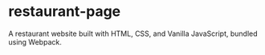 # restaurant-page
A restaurant website built with HTML, CSS, and Vanilla JavaScript, bundled using Webpack.
